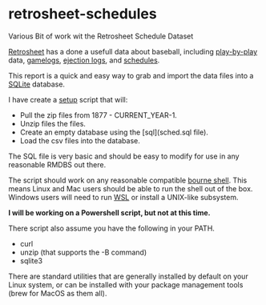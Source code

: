 # retrosheet-schedules

Various Bit of work wit the Retrosheet Schedule Dataset

[Retrosheet](https://www.retrosheet.rog) has a done a usefull data about 
baseball, including [play-by-play](https://www.retrosheet.org/game.htm)
data, [gamelogs](https://www.retrosheet.org/gamelogs/index.html), 
[ejection logs](https://www.retrosheet.org/eject.htm), and 
[schedules](https://www.retrosheet.org/schedule/index.html).

This report is a quick and easy way to grab and import the data files 
into a [SQLite](http://www.sqlite.org) database. 

I have create a [setup](setup.sh) script that will:
* Pull the zip files from 1877 - CURRENT_YEAR-1.
* Unzip files the files.
* Create an empty database using the [sql](sched.sql file). 
* Load the csv files into the database. 

The SQL file is very basic and should be easy to modify for use in 
any reasonable RMDBS out there. 

The script should work on any reasonable compatible 
[bourne shell](https://en.wikipedia.org/wiki/Bourne_shell). This means
Linux and Mac users should be able to run the shell out of the box. 
Windows users will need to run [WSL](https://en.wikipedia.org/wiki/Windows_Subsystem_for_Linux) or install a UNIX-like subsystem. 

__I will be working on a Powershell script, but not at this time.__

There script also assume you have the following in your PATH.

* curl
* unzip (that supports the -B command)
* sqlite3

There are standard utilities that are generally installed by default on 
your Linux system, or can be installed with your package management 
tools (brew for MacOS as them all).
